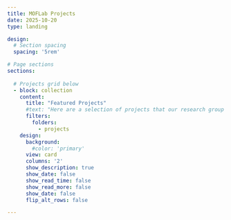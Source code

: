 ```yaml
---
title: MOFLab Projects
date: 2025-10-20
type: landing

design:
  # Section spacing
  spacing: '5rem'

# Page sections
sections:
  
  # Projects grid below
  - block: collection
    content:
      title: "Featured Projects"
      #text: "Here are a selection of projects that our research group are currently working on."
      filters:
        folders:
          - projects
    design:
      background:
        #color: 'primary'
      view: card
      columns: '2'
      show_description: true
      show_date: false
      show_read_time: false
      show_read_more: false
      show_date: false
      flip_alt_rows: false

---
```

